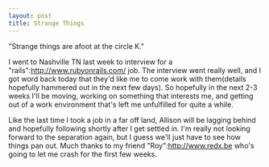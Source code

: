 ```yaml
--- 
layout: post
title: Strange Things
---
```

"Strange things are afoot at the circle K."

I went to Nashville TN last week to interview for a "rails":http://www.rubyonrails.com/ job.  The interview went really well, and I got word back today that they'd like me to come work with them(details hopefully hammered out in the next few days).  So hopefully in the next 2-3 weeks I'll be moving, working on something that interests me, and getting out of a work environment that's left me unfulfilled for quite a while.

Like the last time I took a job in a far off land, Allison will be lagging behind and hopefully following shortly after I get settled in.  I'm really not looking forward to the separation again, but I guess we'll just have to see how things pan out.  Much thanks to my friend "Roy":http://www.redx.be who's going to let me crash for the first few weeks.
